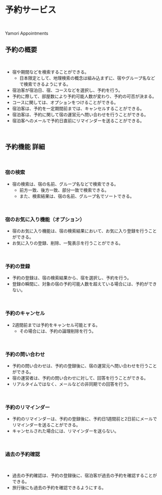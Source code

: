 # 予約サービス

<br>

Yamori Appointments

## 予約の概要

<br>

- 宿や期間などを検索することができる。
  - 日本限定として、地理検索の概念は組み込まずに、宿やグループ名などで検索できるようにする。
- 宿泊客が宿泊日、宿、コースなどを選択し、予約を行う。
- 予約に際して、部屋数により予約可能人数が変わり、予約の可否が決まる。
- コースに関しては、オプションをつけることができる。
- 宿泊客は、予約を一定期間前までは、キャンセルすることができる。
- 宿泊客は、予約に関して宿の運営元へ問い合わせを行うことができる。
- 宿泊客へのメールで予約日直前にリマインダーを送ることができる。

<br>

## 予約機能 詳細

<br>

### 宿の検索

- 宿の検索は、宿の名前、グループ名などで検索できる。
  - 前方一致、後方一致、部分一致で検索できる。
  - また、検索結果は、宿の名前、グループ名でソートできる。

<br>

### 宿のお気に入り機能（オプション）


- 宿のお気に入り機能は、宿の検索結果において、お気に入り登録を行うことができる。
- お気に入りの登録、削除、一覧表示を行うことができる。
  
<br>


### 予約の登録

- 予約の登録は、宿の検索結果から、宿を選択し、予約を行う。
- 登録の瞬間に、対象の宿の予約可能人数を超えている場合には、予約ができない。

<br>

### 予約のキャンセル

- 2週間前までは予約をキャンセル可能とする。
  - その場合には、予約の論理削除を行う。

<br>

### 予約の問い合わせ

- 予約の問い合わせは、予約の登録後に、宿の運営元へ問い合わせを行うことができる。
- 宿の運営者は、予約の問い合わせに対して、回答を行うことができる。
- リアルタイムではなく、メールなどの非同期での回答を行う。

<br>

### 予約のリマインダー

- 予約のリマインダーは、予約の登録後に、予約日1週間前と2日前にメールでリマインダーを送ることができる。
- キャンセルされた場合には、リマインダーを送らない。

<br>

### 過去の予約確認

<br>

- 過去の予約確認は、予約の登録後に、宿泊客が過去の予約を確認することができる。
- 旅行後にも過去の予約を確認できるようにする。